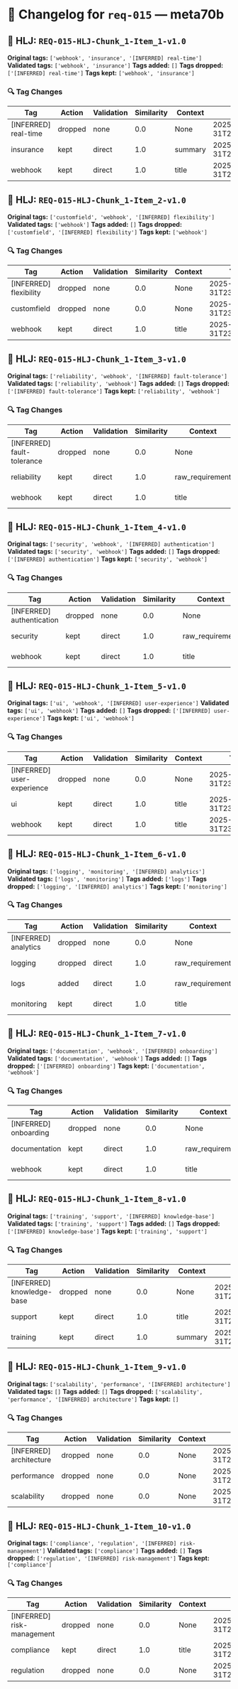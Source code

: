 # 📝 Changelog for `req-015` — **meta70b**

## 🔹 HLJ: `REQ-015-HLJ-Chunk_1-Item_1-v1.0`

**Original tags:** `['webhook', 'insurance', '[INFERRED] real-time']`
**Validated tags:** `['webhook', 'insurance']`
**Tags added:** `[]`
**Tags dropped:** `['[INFERRED] real-time']`
**Tags kept:** `['webhook', 'insurance']`

### 🔍 Tag Changes
| Tag | Action   | Validation | Similarity | Context | Timestamp |
|-----|----------|------------|------------|---------|-----------|
| [INFERRED] real-time | dropped | none | 0.0 | None | 2025-05-31T23:57:43.921369Z |
| insurance | kept | direct | 1.0 | summary | 2025-05-31T23:57:43.776799Z |
| webhook | kept | direct | 1.0 | title | 2025-05-31T23:57:43.768695Z |

## 🔹 HLJ: `REQ-015-HLJ-Chunk_1-Item_2-v1.0`

**Original tags:** `['customfield', 'webhook', '[INFERRED] flexibility']`
**Validated tags:** `['webhook']`
**Tags added:** `[]`
**Tags dropped:** `['customfield', '[INFERRED] flexibility']`
**Tags kept:** `['webhook']`

### 🔍 Tag Changes
| Tag | Action   | Validation | Similarity | Context | Timestamp |
|-----|----------|------------|------------|---------|-----------|
| [INFERRED] flexibility | dropped | none | 0.0 | None | 2025-05-31T23:57:44.217387Z |
| customfield | dropped | none | 0.0 | None | 2025-05-31T23:57:44.071855Z |
| webhook | kept | direct | 1.0 | title | 2025-05-31T23:57:44.075775Z |

## 🔹 HLJ: `REQ-015-HLJ-Chunk_1-Item_3-v1.0`

**Original tags:** `['reliability', 'webhook', '[INFERRED] fault-tolerance']`
**Validated tags:** `['reliability', 'webhook']`
**Tags added:** `[]`
**Tags dropped:** `['[INFERRED] fault-tolerance']`
**Tags kept:** `['reliability', 'webhook']`

### 🔍 Tag Changes
| Tag | Action   | Validation | Similarity | Context | Timestamp |
|-----|----------|------------|------------|---------|-----------|
| [INFERRED] fault-tolerance | dropped | none | 0.0 | None | 2025-05-31T23:57:44.492806Z |
| reliability | kept | direct | 1.0 | raw_requirement | 2025-05-31T23:57:44.293506Z |
| webhook | kept | direct | 1.0 | title | 2025-05-31T23:57:44.296456Z |

## 🔹 HLJ: `REQ-015-HLJ-Chunk_1-Item_4-v1.0`

**Original tags:** `['security', 'webhook', '[INFERRED] authentication']`
**Validated tags:** `['security', 'webhook']`
**Tags added:** `[]`
**Tags dropped:** `['[INFERRED] authentication']`
**Tags kept:** `['security', 'webhook']`

### 🔍 Tag Changes
| Tag | Action   | Validation | Similarity | Context | Timestamp |
|-----|----------|------------|------------|---------|-----------|
| [INFERRED] authentication | dropped | none | 0.0 | None | 2025-05-31T23:57:44.714278Z |
| security | kept | direct | 1.0 | raw_requirement | 2025-05-31T23:57:44.570737Z |
| webhook | kept | direct | 1.0 | title | 2025-05-31T23:57:44.573974Z |

## 🔹 HLJ: `REQ-015-HLJ-Chunk_1-Item_5-v1.0`

**Original tags:** `['ui', 'webhook', '[INFERRED] user-experience']`
**Validated tags:** `['ui', 'webhook']`
**Tags added:** `[]`
**Tags dropped:** `['[INFERRED] user-experience']`
**Tags kept:** `['ui', 'webhook']`

### 🔍 Tag Changes
| Tag | Action   | Validation | Similarity | Context | Timestamp |
|-----|----------|------------|------------|---------|-----------|
| [INFERRED] user-experience | dropped | none | 0.0 | None | 2025-05-31T23:57:44.889623Z |
| ui | kept | direct | 1.0 | title | 2025-05-31T23:57:44.717997Z |
| webhook | kept | direct | 1.0 | title | 2025-05-31T23:57:44.721059Z |

## 🔹 HLJ: `REQ-015-HLJ-Chunk_1-Item_6-v1.0`

**Original tags:** `['logging', 'monitoring', '[INFERRED] analytics']`
**Validated tags:** `['logs', 'monitoring']`
**Tags added:** `['logs']`
**Tags dropped:** `['logging', '[INFERRED] analytics']`
**Tags kept:** `['monitoring']`

### 🔍 Tag Changes
| Tag | Action   | Validation | Similarity | Context | Timestamp |
|-----|----------|------------|------------|---------|-----------|
| [INFERRED] analytics | dropped | none | 0.0 | None | 2025-05-31T23:57:45.137775Z |
| logging | dropped | direct | 1.0 | raw_requirement | 2025-05-31T23:57:44.985955Z |
| logs | added | direct | 1.0 | raw_requirement | 2025-05-31T23:57:44.985955Z |
| monitoring | kept | direct | 1.0 | title | 2025-05-31T23:57:44.989669Z |

## 🔹 HLJ: `REQ-015-HLJ-Chunk_1-Item_7-v1.0`

**Original tags:** `['documentation', 'webhook', '[INFERRED] onboarding']`
**Validated tags:** `['documentation', 'webhook']`
**Tags added:** `[]`
**Tags dropped:** `['[INFERRED] onboarding']`
**Tags kept:** `['documentation', 'webhook']`

### 🔍 Tag Changes
| Tag | Action   | Validation | Similarity | Context | Timestamp |
|-----|----------|------------|------------|---------|-----------|
| [INFERRED] onboarding | dropped | none | 0.0 | None | 2025-05-31T23:57:45.371674Z |
| documentation | kept | direct | 1.0 | raw_requirement | 2025-05-31T23:57:45.215599Z |
| webhook | kept | direct | 1.0 | title | 2025-05-31T23:57:45.224742Z |

## 🔹 HLJ: `REQ-015-HLJ-Chunk_1-Item_8-v1.0`

**Original tags:** `['training', 'support', '[INFERRED] knowledge-base']`
**Validated tags:** `['training', 'support']`
**Tags added:** `[]`
**Tags dropped:** `['[INFERRED] knowledge-base']`
**Tags kept:** `['training', 'support']`

### 🔍 Tag Changes
| Tag | Action   | Validation | Similarity | Context | Timestamp |
|-----|----------|------------|------------|---------|-----------|
| [INFERRED] knowledge-base | dropped | none | 0.0 | None | 2025-05-31T23:57:45.522711Z |
| support | kept | direct | 1.0 | title | 2025-05-31T23:57:45.382526Z |
| training | kept | direct | 1.0 | summary | 2025-05-31T23:57:45.379525Z |

## 🔹 HLJ: `REQ-015-HLJ-Chunk_1-Item_9-v1.0`

**Original tags:** `['scalability', 'performance', '[INFERRED] architecture']`
**Validated tags:** `[]`
**Tags added:** `[]`
**Tags dropped:** `['scalability', 'performance', '[INFERRED] architecture']`
**Tags kept:** `[]`

### 🔍 Tag Changes
| Tag | Action   | Validation | Similarity | Context | Timestamp |
|-----|----------|------------|------------|---------|-----------|
| [INFERRED] architecture | dropped | none | 0.0 | None | 2025-05-31T23:57:46.056909Z |
| performance | dropped | none | 0.0 | None | 2025-05-31T23:57:45.877741Z |
| scalability | dropped | none | 0.0 | None | 2025-05-31T23:57:45.690860Z |

## 🔹 HLJ: `REQ-015-HLJ-Chunk_1-Item_10-v1.0`

**Original tags:** `['compliance', 'regulation', '[INFERRED] risk-management']`
**Validated tags:** `['compliance']`
**Tags added:** `[]`
**Tags dropped:** `['regulation', '[INFERRED] risk-management']`
**Tags kept:** `['compliance']`

### 🔍 Tag Changes
| Tag | Action   | Validation | Similarity | Context | Timestamp |
|-----|----------|------------|------------|---------|-----------|
| [INFERRED] risk-management | dropped | none | 0.0 | None | 2025-05-31T23:57:46.379184Z |
| compliance | kept | direct | 1.0 | title | 2025-05-31T23:57:46.061133Z |
| regulation | dropped | none | 0.0 | None | 2025-05-31T23:57:46.236433Z |
